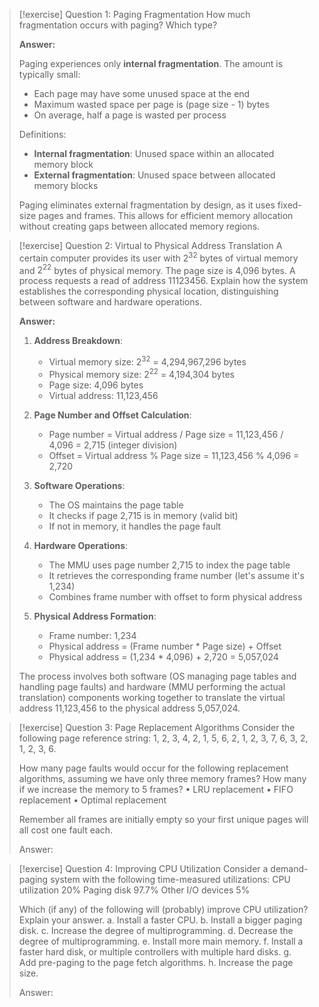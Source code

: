 > [!exercise] Question 1: Paging Fragmentation
> How much fragmentation occurs with paging? Which type?
> 
> **Answer:**
> 
> Paging experiences only **internal fragmentation**. The amount is typically small:
> 
> - Each page may have some unused space at the end
> - Maximum wasted space per page is (page size - 1) bytes
> - On average, half a page is wasted per process
> 
> Definitions:
> - **Internal fragmentation**: Unused space within an allocated memory block
> - **External fragmentation**: Unused space between allocated memory blocks
> 
> Paging eliminates external fragmentation by design, as it uses fixed-size pages and frames. This allows for efficient memory allocation without creating gaps between allocated memory regions.

> [!exercise] Question 2: Virtual to Physical Address Translation
> A certain computer provides its user with $2^{32}$ bytes of virtual memory and $2^{22}$ bytes of physical memory. The page size is 4,096 bytes. A process requests a read of address 11123456. Explain how the system establishes the corresponding physical location, distinguishing between software and hardware operations.
> 
> **Answer:**
> 
> 1. **Address Breakdown**:
>    - Virtual memory size: $2^{32}$ = 4,294,967,296 bytes
>    - Physical memory size: $2^{22}$ = 4,194,304 bytes
>    - Page size: 4,096 bytes
>    - Virtual address: 11,123,456
> 
> 2. **Page Number and Offset Calculation**:
>    - Page number = Virtual address / Page size = 11,123,456 / 4,096 = 2,715 (integer division)
>    - Offset = Virtual address % Page size = 11,123,456 % 4,096 = 2,720
> 
> 3. **Software Operations**:
>    - The OS maintains the page table
>    - It checks if page 2,715 is in memory (valid bit)
>    - If not in memory, it handles the page fault
> 
> 4. **Hardware Operations**:
>    - The MMU uses page number 2,715 to index the page table
>    - It retrieves the corresponding frame number (let's assume it's 1,234)
>    - Combines frame number with offset to form physical address
> 
> 5. **Physical Address Formation**:
>    - Frame number: 1,234
>    - Physical address = (Frame number * Page size) + Offset
>    - Physical address = (1,234 * 4,096) + 2,720 = 5,057,024
> 
> The process involves both software (OS managing page tables and handling page faults) and hardware (MMU performing the actual translation) components working together to translate the virtual address 11,123,456 to the physical address 5,057,024.

> [!exercise] Question 3: Page Replacement Algorithms
> Consider the following page reference string:
> 1, 2, 3, 4, 2, 1, 5, 6, 2, 1, 2, 3, 7, 6, 3, 2, 1, 2, 3, 6.
> 
> How many page faults would occur for the following replacement algorithms, assuming we have only three memory frames? How many if we increase the memory to 5 frames?
> • LRU replacement
> • FIFO replacement
> • Optimal replacement
> 
> Remember all frames are initially empty so your first unique pages will all cost one fault each.
> 
> Answer:
> 
> 

> [!exercise] Question 4: Improving CPU Utilization
> Consider a demand-paging system with the following time-measured utilizations:
> CPU utilization 20%
> Paging disk 97.7%
> Other I/O devices 5%
> 
> Which (if any) of the following will (probably) improve CPU utilization? Explain your answer.
> a. Install a faster CPU.
> b. Install a bigger paging disk.
> c. Increase the degree of multiprogramming.
> d. Decrease the degree of multiprogramming.
> e. Install more main memory.
> f. Install a faster hard disk, or multiple controllers with multiple hard disks.
> g. Add pre-paging to the page fetch algorithms.
> h. Increase the page size.
> 
> Answer:
> 
> 
